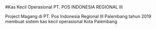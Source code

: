 #Kas Kecil Operasional PT. POS INDONESIA REGIONAL III

Project Magang di PT. Pos Indonesia Regional III Palembang tahun 2019 membuat sistem kas kecil operasional Kota Palembang
